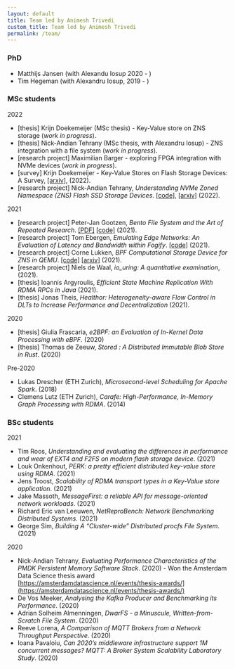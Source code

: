 ```yaml
---
layout: default
title: Team led by Animesh Trivedi 
custom_title: Team led by Animesh Trivedi
permalink: /team/
---
```


### PhD 
  * Matthijs Jansen (with Alexandu Iosup 2020 - )
  * Tim Hegeman (with Alexandru Iosup, 2019 - )

### MSc students 
2022
  * [thesis] Krijn Doekemeijer (MSc thesis) - Key-Value store on ZNS storage (*work in progress*).
  * [thesis] Nick-Andian Tehrany (MSc thesis, with Alexandru Iosup) - ZNS integration with a file system (*work in progress*).
  * [research project] Maximilian Barger - exploring FPGA integration with NVMe devices (*work in progress*).
  * [survey] Krijn Doekemeijer - Key-Value Stores on Flash Storage Devices: A Survey, [[arxiv]](https://arxiv.org/abs/2205.07975), (2022).
  * [research project] Nick-Andian Tehrany, *Understanding NVMe Zoned Namespace (ZNS) Flash SSD Storage Devices*. [[code]](https://github.com/nicktehrany/ZNS-Study), [[arxiv]](https://arxiv.org/abs/2206.01547) (2022). 
  
2021 
  * [research project] Peter-Jan Gootzen, *Bento File System and the Art of Repeated Research*. [[PDF]](https://github.com/Peter-JanGootzen/bento_reproducibility_research/blob/master/Bento_and_the_Art_of_Repeated_Research.pdf) [[code]](https://github.com/Peter-JanGootzen/bento_reproducibility_research) (2021). 
  * [research project] Tom Ebergen, *Emulating Edge Networks: An Evaluation of Latency and Bandwidth within Fogify*. [[code]](https://github.com/Tmonster/fogify-evaluation) (2021). 
  * [research project] Corne Lukken, *BPF Computational Storage Device for ZNS in QEMU*. [[code]](https://github.com/Dantali0n/qemu-csd) [[arxiv]](https://arxiv.org/abs/2112.00142) (2021). 
  * [research project] Niels de Waal, *io_uring: A quantitative examination*, (2021). 
  * [thesis] Ioannis Argyroulis, *Efficient State Machine Replication With RDMA RPCs in Java* (2021).
  * [thesis] Jonas Theis, *Healthor: Heterogeneity-aware Flow Control in DLTs to Increase Performance and Decentralization* (2021).

2020 
  * [thesis] Giulia Frascaria, *e2BPF: an Evaluation of In-Kernel Data Processing with eBPF*. (2020)
  * [thesis] Thomas de Zeeuw, *Stored : A Distributed Immutable Blob Store in Rust*. (2020)

Pre-2020
  * Lukas Drescher (ETH Zurich), *Microsecond-level Scheduling for Apache Spark*. (2018) 
  * Clemens Lutz (ETH Zurich), *Carafe: High-Performance, In-Memory Graph Processing with RDMA*. (2014) 

### BSc students 
2021 
  * Tim Roos, *Understanding and evaluating the differences in performance and wear of EXT4 and F2FS on modern flash storage device*. (2021) 
  * Louk Onkenhout, *PERK: a pretty efficient distributed key-value store using RDMA*. (2021) 
  * Jens Troost, *Scalability of RDMA transport types in a Key-Value store application*. (2021)
  * Jake Massoth, *MessageFirst: a reliable API for message-oriented network workloads*. (2021) 
  * Richard Eric van Leeuwen, *NetReproBench: Network Benchmarking Distributed Systems*. (2021) 
  * George Sim, *Building A “Cluster-wide” Distributed procfs File System*. (2021)

2020 
  * Nick-Andian Tehrany, *Evaluating Performance Characteristics of the PMDK Persistent Memory Software Stack*. (2020) - Won the Amsterdam Data Science thesis award [https://amsterdamdatascience.nl/events/thesis-awards/](https://amsterdamdatascience.nl/events/thesis-awards/)
  * De Vos Meeker, *Analysing the Kafka Producer and Benchmarking its Performance*. (2020)
  * Adrian Solheim Almenningen, *DwarFS - a Minuscule, Written-from-Scratch File System*. (2020)
  * Reeve Lorena, *A Comparison of MQTT Brokers from a Network Throughput Perspective*. (2020)
  * Ioana Pavaloiu, *Can 2020’s middleware infrastructure support 1M concurrent messages? MQTT: A Broker System Scalability Laboratory Study*. (2020)
